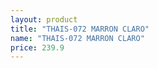 ```yaml
---
layout: product
title: "THAIS-072 MARRON CLARO"
name: "THAIS-072 MARRON CLARO"
price: 239.9
---
```

